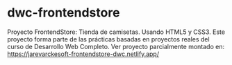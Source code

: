# dwc-frontendstore
Proyecto FrontendStore: Tienda de camisetas. Usando HTML5 y CSS3.
Este proyecto forma parte de las prácticas basadas en proyectos reales del curso de Desarrollo Web Completo.
Ver proyecto parcialmente montado en: https://jarevarckesoft-frontendstore-dwc.netlify.app/

